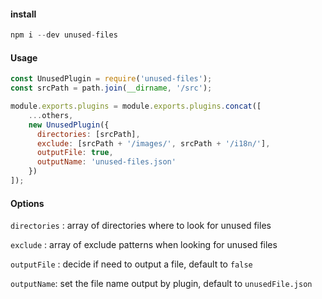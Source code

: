 #### install	

```js
npm i --dev unused-files
```

#### Usage

```js
const UnusedPlugin = require('unused-files');
const srcPath = path.join(__dirname, '/src');

module.exports.plugins = module.exports.plugins.concat([
    ...others,
    new UnusedPlugin({
      directories: [srcPath],
      exclude: [srcPath + '/images/', srcPath + '/i18n/'],
      outputFile: true,
      outputName: 'unused-files.json'
    })
]);
```

#### Options

`directories` : array of directories where to look for unused files

`exclude` : array of exclude patterns when looking for unused files

`outputFile` : decide if need to output a file, default to `false`

`outputName`: set the file name output by plugin, default to `unusedFile.json`